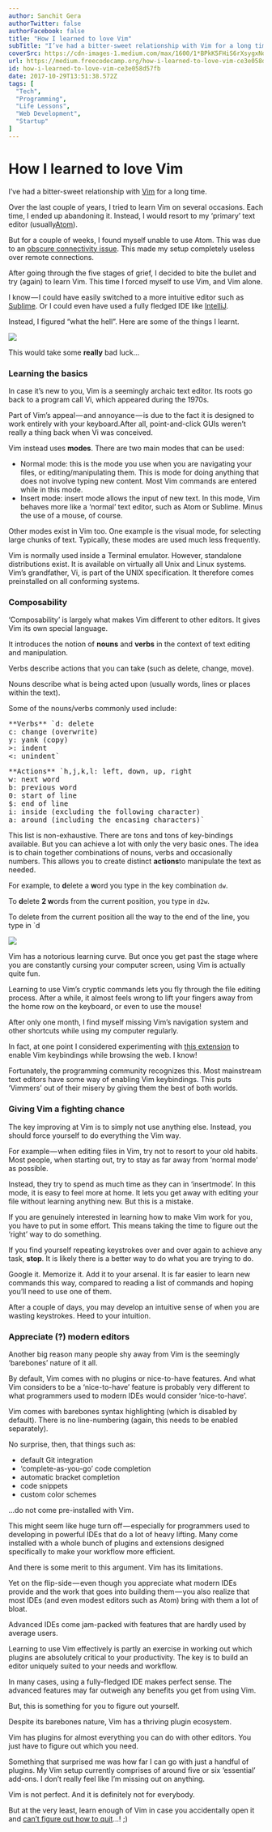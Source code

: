 ```yaml
---
author: Sanchit Gera
authorTwitter: false
authorFacebook: false
title: "How I learned to love Vim"
subTitle: "I’ve had a bitter-sweet relationship with Vim for a long time...."
coverSrc: https://cdn-images-1.medium.com/max/1600/1*BPkK5FHiS6rXsygxNoO2XA.jpeg
url: https://medium.freecodecamp.org/how-i-learned-to-love-vim-ce3e058d57fb
id: how-i-learned-to-love-vim-ce3e058d57fb
date: 2017-10-29T13:51:38.572Z
tags: [
  "Tech",
  "Programming",
  "Life Lessons",
  "Web Development",
  "Startup"
]
---
```

# How I learned to love Vim

I’ve had a bitter-sweet relationship with [Vim](http://%28https://vim.sourceforge.io/about.php) for a long time.

Over the last couple of years, I tried to learn Vim on several occasions. Each time, I ended up abandoning it. Instead, I would resort to my ‘primary’ text editor (usually[Atom](https://atom.io/)).

But for a couple of weeks, I found myself unable to use Atom. This was due to an [obscure connectivity issue](https://github.com/atom/atom/issues/2456). This made my setup completely useless over remote connections.

After going through the five stages of grief, I decided to bite the bullet and try (again) to learn Vim. This time I forced myself to use Vim, and Vim alone.

I know — I could have easily switched to a more intuitive editor such as [Sublime](https://www.sublimetext.com/). Or I could even have used a fully fledged IDE like [IntelliJ](https://www.jetbrains.com/idea/).

Instead, I figured “what the hell”. Here are some of the things I learnt.



![](https://cdn-images-1.medium.com/max/1600/1*BPkK5FHiS6rXsygxNoO2XA.jpeg)

This would take some **really** bad luck…



### Learning the basics

In case it’s new to you, Vim is a seemingly archaic text editor. Its roots go back to a program call Vi, which appeared during the 1970s.

Part of Vim’s appeal — and annoyance — is due to the fact it is designed to work entirely with your keyboard.After all, point-and-click GUIs weren’t really a thing back when Vi was conceived.

Vim instead uses **modes**. There are two main modes that can be used:

*   Normal mode: this is the mode you use when you are navigating your files, or editing/manipulating them. This is mode for doing anything that does not involve typing new content. Most Vim commands are entered while in this mode.
*   Insert mode: insert mode allows the input of new text. In this mode, Vim behaves more like a ‘normal’ text editor, such as Atom or Sublime. Minus the use of a mouse, of course.

Other modes exist in Vim too. One example is the visual mode, for selecting large chunks of text. Typically, these modes are used much less frequently.

Vim is normally used inside a Terminal emulator. However, standalone distributions exist. It is available on virtually all Unix and Linux systems. Vim’s grandfather, Vi, is part of the UNIX specification. It therefore comes preinstalled on all conforming systems.

### Composability

‘Composability’ is largely what makes Vim different to other editors. It gives Vim its own special language.

It introduces the notion of **nouns** and **verbs** in the context of text editing and manipulation.

Verbs describe actions that you can take (such as delete, change, move).

Nouns describe what is being acted upon (usually words, lines or places within the text).

Some of the nouns/verbs commonly used include:

<pre name="6e23" id="6e23" class="graf graf--pre graf-after--p">**Verbs** `d: delete  
c: change (overwrite)  
y: yank (copy)  
>: indent  
<: unindent`</pre>

<pre name="ced9" id="ced9" class="graf graf--pre graf-after--pre">**Actions** `h,j,k,l: left, down, up, right  
w: next word  
b: previous word  
0: start of line  
$: end of line  
i: inside (excluding the following character)  
a: around (including the encasing characters)`</pre>

This list is non-exhaustive. There are tons and tons of key-bindings available. But you can achieve a lot with only the very basic ones. The idea is to chain together combinations of nouns, verbs and occasionally numbers. This allows you to create distinct **actions**to manipulate the text as needed.

For example, to **d**elete a **w**ord you type in the key combination `dw`.

To **d**elete **2 w**ords from the current position, you type in `d2w`.

To delete from the current position all the way to the end of the line, you type in `d

![](https://cdn-images-1.medium.com/max/1600/1*GxjghsOxebsrrVZkZ1sK5g.jpeg)



Vim has a notorious learning curve. But once you get past the stage where you are constantly cursing your computer screen, using Vim is actually quite fun.

Learning to use Vim’s cryptic commands lets you fly through the file editing process. After a while, it almost feels wrong to lift your fingers away from the home row on the keyboard, or even to use the mouse!

After only one month, I find myself missing Vim’s navigation system and other shortcuts while using my computer regularly.

In fact, at one point I considered experimenting with [this extension](https://chrome.google.com/webstore/detail/vimium/dbepggeogbaibhgnhhndojpepiihcmeb?hl=en) to enable Vim keybindings while browsing the web. I know!

Fortunately, the programming community recognizes this. Most mainstream text editors have some way of enabling Vim keybindings. This puts ‘Vimmers’ out of their misery by giving them the best of both worlds.

### Giving Vim a fighting chance

The key improving at Vim is to simply not use anything else. Instead, you should force yourself to do everything the Vim way.

For example — when editing files in Vim, try not to resort to your old habits. Most people, when starting out, try to stay as far away from ‘normal mode’ as possible.

Instead, they try to spend as much time as they can in ‘insertmode’. In this mode, it is easy to feel more at home. It lets you get away with editing your file without learning anything new. But this is a mistake.

If you are genuinely interested in learning how to make Vim work for you, you have to put in some effort. This means taking the time to figure out the ‘right’ way to do something.

If you find yourself repeating keystrokes over and over again to achieve any task, **stop**. It is likely there is a better way to do what you are trying to do.

Google it. Memorize it. Add it to your arsenal. It is far easier to learn new commands this way, compared to reading a list of commands and hoping you’ll need to use one of them.

After a couple of days, you may develop an intuitive sense of when you are wasting keystrokes. Heed to your intuition.

### Appreciate (?) modern editors

Another big reason many people shy away from Vim is the seemingly ‘barebones’ nature of it all.

By default, Vim comes with no plugins or nice-to-have features. And what Vim considers to be a ‘nice-to-have’ feature is probably very different to what programmers used to modern IDEs would consider ‘nice-to-have’.

Vim comes with barebones syntax highlighting (which is disabled by default). There is no line-numbering (again, this needs to be enabled separately).

No surprise, then, that things such as:

*   default Git integration
*   ‘complete-as-you-go’ code completion
*   automatic bracket completion
*   code snippets
*   custom color schemes

…do not come pre-installed with Vim.

This might seem like huge turn off — especially for programmers used to developing in powerful IDEs that do a lot of heavy lifting. Many come installed with a whole bunch of plugins and extensions designed specifically to make your workflow more efficient.

And there is some merit to this argument. Vim has its limitations.

Yet on the flip-side — even though you appreciate what modern IDEs provide and the work that goes into building them — you also realize that most IDEs (and even modest editors such as Atom) bring with them a lot of bloat.

Advanced IDEs come jam-packed with features that are hardly used by average users.

Learning to use Vim effectively is partly an exercise in working out which plugins are absolutely critical to your productivity. The key is to build an editor uniquely suited to your needs and workflow.

In many cases, using a fully-fledged IDE makes perfect sense. The advanced features may far outweigh any benefits you get from using Vim.

But, this is something for you to figure out yourself.

Despite its barebones nature, Vim has a thriving plugin ecosystem.

Vim has plugins for almost everything you can do with other editors. You just have to figure out which you need.

Something that surprised me was how far I can go with just a handful of plugins. My Vim setup currently comprises of around five or six ‘essential’ add-ons. I don’t really feel like I’m missing out on anything.

Vim is not perfect. And it is definitely not for everybody.

But at the very least, learn enough of Vim in case you accidentally open it and [can’t figure out how to quit](https://stackoverflow.blog/2017/05/23/stack-overflow-helping-one-million-developers-exit-vim/)…! ;)








